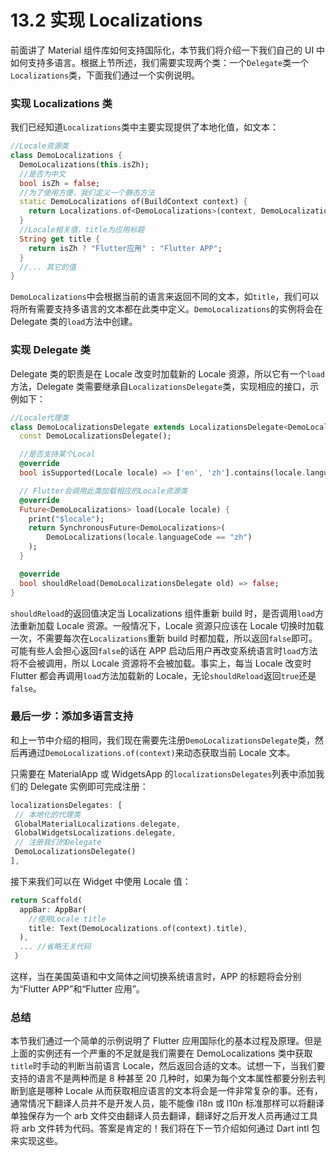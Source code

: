 # 13.2 实现 Localizations

前面讲了 Material 组件库如何支持国际化，本节我们将介绍一下我们自己的 UI 中如何支持多语言。根据上节所述，我们需要实现两个类：一个`Delegate`类一个`Localizations`类，下面我们通过一个实例说明。

### 实现 Localizations 类

我们已经知道`Localizations`类中主要实现提供了本地化值，如文本：

```dart
//Locale资源类
class DemoLocalizations {
  DemoLocalizations(this.isZh);
  //是否为中文
  bool isZh = false;
  //为了使用方便，我们定义一个静态方法
  static DemoLocalizations of(BuildContext context) {
    return Localizations.of<DemoLocalizations>(context, DemoLocalizations);
  }
  //Locale相关值，title为应用标题
  String get title {
    return isZh ? "Flutter应用" : "Flutter APP";
  }
  //... 其它的值
}
```

`DemoLocalizations`中会根据当前的语言来返回不同的文本，如`title`，我们可以将所有需要支持多语言的文本都在此类中定义。`DemoLocalizations`的实例将会在 Delegate 类的`load`方法中创建。

### 实现 Delegate 类

Delegate 类的职责是在 Locale 改变时加载新的 Locale 资源，所以它有一个`load`方法，Delegate 类需要继承自`LocalizationsDelegate`类，实现相应的接口，示例如下：

```dart
//Locale代理类
class DemoLocalizationsDelegate extends LocalizationsDelegate<DemoLocalizations> {
  const DemoLocalizationsDelegate();

  //是否支持某个Local
  @override
  bool isSupported(Locale locale) => ['en', 'zh'].contains(locale.languageCode);

  // Flutter会调用此类加载相应的Locale资源类
  @override
  Future<DemoLocalizations> load(Locale locale) {
    print("$locale");
    return SynchronousFuture<DemoLocalizations>(
        DemoLocalizations(locale.languageCode == "zh")
    );
  }

  @override
  bool shouldReload(DemoLocalizationsDelegate old) => false;
}
```

`shouldReload`的返回值决定当 Localizations 组件重新 build 时，是否调用`load`方法重新加载 Locale 资源。一般情况下，Locale 资源只应该在 Locale 切换时加载一次，不需要每次在`Localizations`重新 build 时都加载，所以返回`false`即可。可能有些人会担心返回`false`的话在 APP 启动后用户再改变系统语言时`load`方法将不会被调用，所以 Locale 资源将不会被加载。事实上，每当 Locale 改变时 Flutter 都会再调用`load`方法加载新的 Locale，无论`shouldReload`返回`true`还是`false`。

### 最后一步：添加多语言支持

和上一节中介绍的相同，我们现在需要先注册`DemoLocalizationsDelegate`类，然后再通过`DemoLocalizations.of(context)`来动态获取当前 Locale 文本。

只需要在 MaterialApp 或 WidgetsApp 的`localizationsDelegates`列表中添加我们的 Delegate 实例即可完成注册：

```dart
localizationsDelegates: [
 // 本地化的代理类
 GlobalMaterialLocalizations.delegate,
 GlobalWidgetsLocalizations.delegate,
 // 注册我们的Delegate
 DemoLocalizationsDelegate()
],
```

接下来我们可以在 Widget 中使用 Locale 值：

```dart
return Scaffold(
  appBar: AppBar(
    //使用Locale title
    title: Text(DemoLocalizations.of(context).title),
  ),
  ... //省略无关代码
 ）
```

这样，当在美国英语和中文简体之间切换系统语言时，APP 的标题将会分别为“Flutter APP”和“Flutter 应用”。

### 总结

本节我们通过一个简单的示例说明了 Flutter 应用国际化的基本过程及原理。但是上面的实例还有一个严重的不足就是我们需要在 DemoLocalizations 类中获取`title`时手动的判断当前语言 Locale，然后返回合适的文本。试想一下，当我们要支持的语言不是两种而是 8 种甚至 20 几种时，如果为每个文本属性都要分别去判断到底是哪种 Locale 从而获取相应语言的文本将会是一件非常复杂的事。还有，通常情况下翻译人员并不是开发人员，能不能像 i18n 或 l10n 标准那样可以将翻译单独保存为一个 arb 文件交由翻译人员去翻译，翻译好之后开发人员再通过工具将 arb 文件转为代码。答案是肯定的！我们将在下一节介绍如何通过 Dart intl 包来实现这些。
